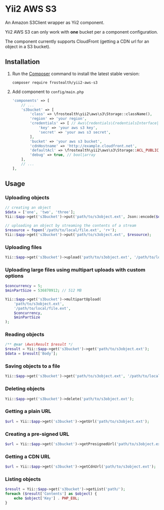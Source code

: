 # Yii2 AWS S3

An Amazon S3Client wrapper as Yii2 component.

Yii2 AWS S3 can only work with **one** bucket per a component configuration.

The component currently supports CloudFront (getting a CDN url for an object in a S3 bucket).

## Installation
1. Run the [Composer](http://getcomposer.org/download/) command to install the latest stable version:
    ```
    composer require frostealth/yii2-aws-s3
    ```

2. Add component to `config/main.php`

    ```php
    'components' => [
        // ...
        's3bucket' => [
            'class' => \frostealth\yii2\aws\s3\Storage::className(),
            'region' => 'your region',
            'credentials' => [ // Aws\Credentials\CredentialsInterface|array|callable
                'key' => 'your aws s3 key',
                'secret' => 'your aws s3 secret',
            ],
            'bucket' => 'your aws s3 bucket',
            'cdnHostname' => 'http://example.cloudfront.net',
            'defaultAcl' => \frostealth\yii2\aws\s3\Storage::ACL_PUBLIC_READ,
            'debug' => true, // bool|array
        ],
        // ...
    ],
    ```

## Usage

### Uploading objects
```php
// creating an object
$data = ['one', 'two', 'three'];
Yii::$app->get('s3bucket')->put('path/to/s3object.ext', Json::encode($data));

// uploading an object by streaming the contents of a stream
$resource = fopen('/path/to/local/file.ext', 'r+');
Yii::$app->get('s3bucket')->put('path/to/s3object.ext', $resource);
```

### Uploading files
```php
Yii::$app->get('s3bucket')->upload('path/to/s3object.ext', '/path/to/local/file.ext');
```

### Uploading large files using multipart uploads with custom options
```php
$concurrency = 5;
$minPartSize = 536870912; // 512 MB

Yii::$app->get('s3bucket')->multipartUpload(
    'path/to/s3object.ext',
    '/path/to/local/file.ext',
    $concurrency,
    $minPartSize
);
```

### Reading objects
```php
/** @var \Aws\Result $result */
$result = Yii::$app->get('s3bucket')->get('path/to/s3object.ext');
$data = $result['Body'];
```

### Saving objects to a file
```php
Yii::$app->get('s3bucket')->get('path/to/s3object.ext', '/path/to/local/file.ext');
```

### Deleting objects
```php
Yii::$app->get('s3bucket')->delete('path/to/s3object.ext');
```

### Getting a plain URL
```php
$url = Yii::$app->get('s3bucket')->getUrl('path/to/s3object.ext');
```

### Creating a pre-signed URL
```php
$url = Yii::$app->get('s3bucket')->getPresignedUrl('path/to/s3object.ext', '+10 minutes');
```

### Getting a CDN URL
```php
$url = Yii::$app->get('s3bucket')->getCdnUrl('path/to/s3object.ext');
```

### Listing objects
```php
$result = Yii::$app->get('s3bucket')->getList('path/');
foreach ($result['Contents'] as $object) {
    echo $object['Key'] . PHP_EOL;
}
```